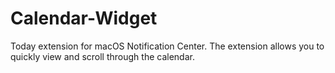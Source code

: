# Calendar-Widget
Today extension for macOS Notification Center. The extension allows you to quickly view and scroll through the calendar.
